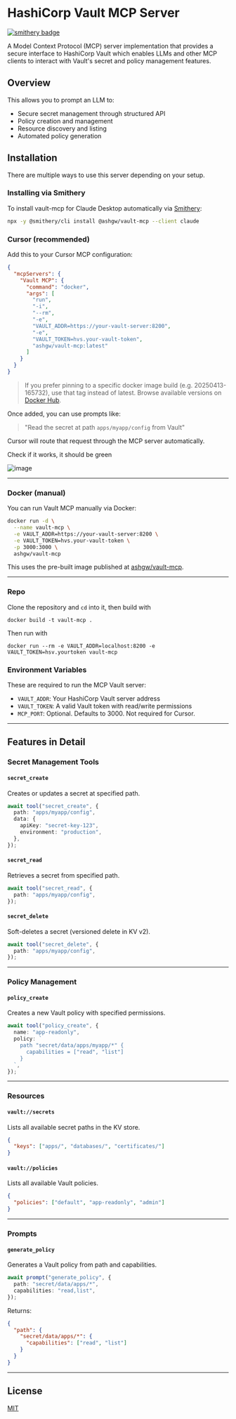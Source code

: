 # HashiCorp Vault MCP Server
[![smithery badge](https://smithery.ai/badge/@ashgw/vault-mcp)](https://smithery.ai/server/@ashgw/vault-mcp)

A Model Context Protocol (MCP) server implementation that provides a secure interface to HashiCorp Vault which enables LLMs and other MCP clients to interact with Vault's secret and policy management features.

## Overview

This allows you to prompt an LLM to:

- Secure secret management through structured API
- Policy creation and management
- Resource discovery and listing
- Automated policy generation

## Installation

There are multiple ways to use this server depending on your setup.

### Installing via Smithery

To install vault-mcp for Claude Desktop automatically via [Smithery](https://smithery.ai/server/@ashgw/vault-mcp):

```bash
npx -y @smithery/cli install @ashgw/vault-mcp --client claude
```

### Cursor (recommended)

Add this to your Cursor MCP configuration:

```json
{
  "mcpServers": {
    "Vault MCP": {
      "command": "docker",
      "args": [
        "run",
        "-i",
        "--rm",
        "-e",
        "VAULT_ADDR=https://your-vault-server:8200",
        "-e",
        "VAULT_TOKEN=hvs.your-vault-token",
        "ashgw/vault-mcp:latest"
      ]
    }
  }
}
```

> If you prefer pinning to a specific docker image build (e.g. 20250413-165732), use that tag instead of latest. Browse available versions on [Docker Hub](https://hub.docker.com/r/ashgw/vault-mcp/tags).

Once added, you can use prompts like:

> "Read the secret at path `apps/myapp/config` from Vault"

Cursor will route that request through the MCP server automatically.

Check if it works, it should be green

![image](https://github.com/user-attachments/assets/74bb2f65-99ce-46b9-944f-c10a365ab53f)

---

### Docker (manual)

You can run Vault MCP manually via Docker:

```bash
docker run -d \
  --name vault-mcp \
  -e VAULT_ADDR=https://your-vault-server:8200 \
  -e VAULT_TOKEN=hvs.your-vault-token \
  -p 3000:3000 \
  ashgw/vault-mcp
```

This uses the pre-built image published at [ashgw/vault-mcp](https://hub.docker.com/repository/docker/ashgw/vault-mcp).

---

### Repo

Clone the repository and `cd` into it, then build with

```
docker build -t vault-mcp .
```

Then run with

```
docker run --rm -e VAULT_ADDR=localhost:8200 -e VAULT_TOKEN=hsv.yourtoken vault-mcp
```

### Environment Variables

These are required to run the MCP Vault server:

- `VAULT_ADDR`: Your HashiCorp Vault server address
- `VAULT_TOKEN`: A valid Vault token with read/write permissions
- `MCP_PORT`: Optional. Defaults to 3000. Not required for Cursor.

---

## Features in Detail

### Secret Management Tools

#### `secret_create`

Creates or updates a secret at specified path.

```ts
await tool("secret_create", {
  path: "apps/myapp/config",
  data: {
    apiKey: "secret-key-123",
    environment: "production",
  },
});
```

#### `secret_read`

Retrieves a secret from specified path.

```ts
await tool("secret_read", {
  path: "apps/myapp/config",
});
```

#### `secret_delete`

Soft-deletes a secret (versioned delete in KV v2).

```ts
await tool("secret_delete", {
  path: "apps/myapp/config",
});
```

---

### Policy Management

#### `policy_create`

Creates a new Vault policy with specified permissions.

```ts
await tool("policy_create", {
  name: "app-readonly",
  policy: `
    path "secret/data/apps/myapp/*" {
      capabilities = ["read", "list"]
    }
  `,
});
```

---

### Resources

#### `vault://secrets`

Lists all available secret paths in the KV store.

```json
{
  "keys": ["apps/", "databases/", "certificates/"]
}
```

#### `vault://policies`

Lists all available Vault policies.

```json
{
  "policies": ["default", "app-readonly", "admin"]
}
```

---

### Prompts

#### `generate_policy`

Generates a Vault policy from path and capabilities.

```ts
await prompt("generate_policy", {
  path: "secret/data/apps/*",
  capabilities: "read,list",
});
```

Returns:

```json
{
  "path": {
    "secret/data/apps/*": {
      "capabilities": ["read", "list"]
    }
  }
}
```

---

## License

[MIT](/LICENSE)
